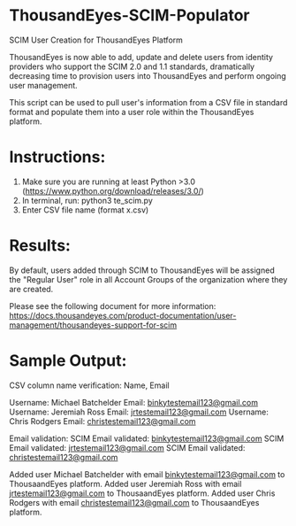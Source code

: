 # ThousandEyes-SCIM-Populator
SCIM User Creation for ThousandEyes Platform

ThousandEyes is now able to add, update and delete users from identity providers who support the SCIM 2.0 and 1.1 standards, dramatically decreasing time to provision users into ThousandEyes and perform ongoing user management.

This script can be used to pull user's information from a CSV file in standard format and populate them into a user role within the ThousandEyes platform.

# Instructions:
1. Make sure you are running at least Python >3.0 (https://www.python.org/download/releases/3.0/)
2. In terminal, run: python3 te_scim.py
3. Enter CSV file name (format x.csv)

# Results:
By default, users added through SCIM to ThousandEyes will be assigned the "Regular User" role in all Account Groups of the organization where they are created.

Please see the following document for more information: 
https://docs.thousandeyes.com/product-documentation/user-management/thousandeyes-support-for-scim 

# Sample Output:

CSV column name verification: Name, Email

Username: Michael Batchelder Email: binkytestemail123@gmail.com
Username: Jeremiah Ross Email: jrtestemail123@gmail.com
Username: Chris Rodgers Email: christestemail123@gmail.com

Email validation:
SCIM Email validated: binkytestemail123@gmail.com
SCIM Email validated: jrtestemail123@gmail.com
SCIM Email validated: christestemail123@gmail.com

Added user Michael Batchelder with email binkytestemail123@gmail.com to ThousaandEyes platform.
Added user Jeremiah Ross with email jrtestemail123@gmail.com to ThousaandEyes platform.
Added user Chris Rodgers with email christestemail123@gmail.com to ThousaandEyes platform.

